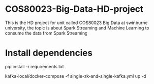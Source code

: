 # COS80023-Big-Data-HD-project
This is the HD project for unit called COS80023 Big Data at swinburne university, the topic is about Spark Streaming and Machine Learning to consume the data from Spark Streaming


# Install dependencies
pip install -r requirements.txt


kafka-local/docker-compose -f single-zk-and-single-kafka.yml up -d